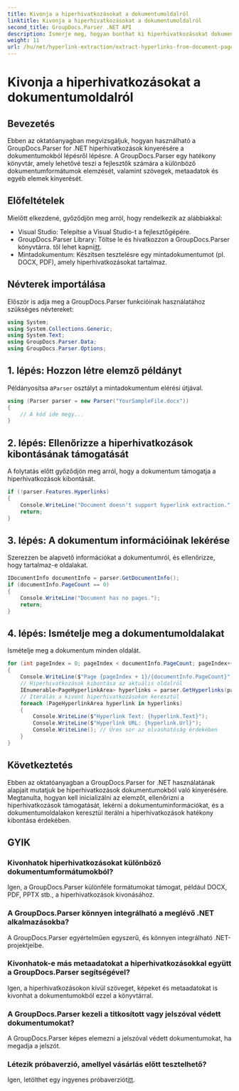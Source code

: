 ```yaml
---
title: Kivonja a hiperhivatkozásokat a dokumentumoldalról
linktitle: Kivonja a hiperhivatkozásokat a dokumentumoldalról
second_title: GroupDocs.Parser .NET API
description: Ismerje meg, hogyan bonthat ki hiperhivatkozásokat dokumentumokból a GroupDocs.Parser for .NET segítségével. Útmutató lépésről lépésre a hiperhivatkozások kivonásához C#-ban.
weight: 11
url: /hu/net/hyperlink-extraction/extract-hyperlinks-from-document-page/
---
```


# Kivonja a hiperhivatkozásokat a dokumentumoldalról

## Bevezetés
Ebben az oktatóanyagban megvizsgáljuk, hogyan használható a GroupDocs.Parser for .NET hiperhivatkozások kinyerésére a dokumentumokból lépésről lépésre. A GroupDocs.Parser egy hatékony könyvtár, amely lehetővé teszi a fejlesztők számára a különböző dokumentumformátumok elemzését, valamint szövegek, metaadatok és egyéb elemek kinyerését.
## Előfeltételek
Mielőtt elkezdené, győződjön meg arról, hogy rendelkezik az alábbiakkal:
- Visual Studio: Telepítse a Visual Studio-t a fejlesztőgépére.
-  GroupDocs.Parser Library: Töltse le és hivatkozzon a GroupDocs.Parser könyvtárra. től lehet kapni[itt](https://releases.groupdocs.com/parser/net/).
- Mintadokumentum: Készítsen tesztelésre egy mintadokumentumot (pl. DOCX, PDF), amely hiperhivatkozásokat tartalmaz.

## Névterek importálása
Először is adja meg a GroupDocs.Parser funkcióinak használatához szükséges névtereket:
```csharp
using System;
using System.Collections.Generic;
using System.Text;
using GroupDocs.Parser.Data;
using GroupDocs.Parser.Options;
```
## 1. lépés: Hozzon létre elemző példányt
 Példányosítsa a`Parser` osztályt a mintadokumentum elérési útjával.
```csharp
using (Parser parser = new Parser("YourSampleFile.docx"))
{
    // A kód ide megy...
}
```
## 2. lépés: Ellenőrizze a hiperhivatkozások kibontásának támogatását
A folytatás előtt győződjön meg arról, hogy a dokumentum támogatja a hiperhivatkozások kibontását.
```csharp
if (!parser.Features.Hyperlinks)
{
    Console.WriteLine("Document doesn't support hyperlink extraction.");
    return;
}
```
## 3. lépés: A dokumentum információinak lekérése
Szerezzen be alapvető információkat a dokumentumról, és ellenőrizze, hogy tartalmaz-e oldalakat.
```csharp
IDocumentInfo documentInfo = parser.GetDocumentInfo();
if (documentInfo.PageCount == 0)
{
    Console.WriteLine("Document has no pages.");
    return;
}
```
## 4. lépés: Ismételje meg a dokumentumoldalakat
Ismételje meg a dokumentum minden oldalát.
```csharp
for (int pageIndex = 0; pageIndex < documentInfo.PageCount; pageIndex++)
{
    Console.WriteLine($"Page {pageIndex + 1}/{documentInfo.PageCount}");
    // Hiperhivatkozások kibontása az aktuális oldalról
    IEnumerable<PageHyperlinkArea> hyperlinks = parser.GetHyperlinks(pageIndex);
    // Iterálás a kivont hiperhivatkozásokon keresztül
    foreach (PageHyperlinkArea hyperlink in hyperlinks)
    {
        Console.WriteLine($"Hyperlink Text: {hyperlink.Text}");
        Console.WriteLine($"Hyperlink URL: {hyperlink.Url}");
        Console.WriteLine(); // Üres sor az olvashatóság érdekében
    }
}
```

## Következtetés
Ebben az oktatóanyagban a GroupDocs.Parser for .NET használatának alapjait mutatjuk be hiperhivatkozások dokumentumokból való kinyerésére. Megtanulta, hogyan kell inicializálni az elemzőt, ellenőrizni a hiperhivatkozások támogatását, lekérni a dokumentuminformációkat, és a dokumentumoldalakon keresztül iterálni a hiperhivatkozások hatékony kibontása érdekében.

## GYIK
### Kivonhatok hiperhivatkozásokat különböző dokumentumformátumokból?
Igen, a GroupDocs.Parser különféle formátumokat támogat, például DOCX, PDF, PPTX stb., a hiperhivatkozások kivonásához.
### A GroupDocs.Parser könnyen integrálható a meglévő .NET alkalmazásokba?
A GroupDocs.Parser egyértelműen egyszerű, és könnyen integrálható .NET-projektjeibe.
### Kivonhatok-e más metaadatokat a hiperhivatkozásokkal együtt a GroupDocs.Parser segítségével?
Igen, a hiperhivatkozásokon kívül szöveget, képeket és metaadatokat is kivonhat a dokumentumokból ezzel a könyvtárral.
### A GroupDocs.Parser kezeli a titkosított vagy jelszóval védett dokumentumokat?
A GroupDocs.Parser képes elemezni a jelszóval védett dokumentumokat, ha megadja a jelszót.
### Létezik próbaverzió, amellyel vásárlás előtt tesztelhető?
 Igen, letölthet egy ingyenes próbaverziót[itt](https://releases.groupdocs.com/).